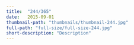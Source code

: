```yaml
---
title:  "244/365"
date:   2015-09-01
thumbnail-path: "thumbnails/thumbnail-244.jpg"
full-path: "full-size/full-size-244.jpg"
short-description: "Description"
---
```

